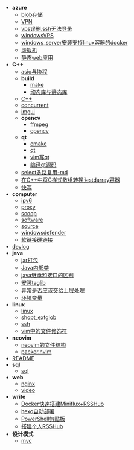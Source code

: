 - **azure**
    - [blob存储](.\azure\blob存储.md)
    - [VPN](.\azure\VPN.md)
    - [vps误删.ssh无法登录](.\azure\vps误删.ssh无法登录.md)
    - [windowsVPS](.\azure\windowsVPS.md)
    - [windows_server安装支持linux容器的docker](.\azure\windows_server安装支持linux容器的docker.md)
    - [虚拟机](.\azure\虚拟机.md)
    - [静态web应用](.\azure\静态web应用.md)
- **C++**
    - [asio与协程](.\C++\asio与协程.md)
    - **build**
        - [make](.\C++\build\make.md)
        - [动态库与静态库](.\C++\build\动态库与静态库.md)
    - [C++](.\C++\C++.md)
    - [concurrent](.\C++\concurrent.md)
    - [imgui](.\C++\imgui.md)
    - **opencv**
        - [ffmpeg](.\C++\opencv\ffmpeg.md)
        - [opencv](.\C++\opencv\opencv.md)
    - **qt**
        - [cmake](.\C++\qt\cmake.md)
        - [qt](.\C++\qt\qt.md)
        - [vim写qt](.\C++\qt\vim写qt.md)
        - [编译qt源码](.\C++\qt\编译qt源码.md)
    - [select多路复用-md](.\C++\select多路复用-md.md)
    - [在C++中将C样式数组转换为stdarray容器](.\C++\在C++中将C样式数组转换为stdarray容器.md)
    - [快写](.\C++\快写.md)
- **computer**
    - [ipv6](.\computer\ipv6.md)
    - [proxy](.\computer\proxy.md)
    - [scoop](.\computer\scoop.md)
    - [software](.\computer\software.md)
    - [source](.\computer\source.md)
    - [windowsdefender](.\computer\windowsdefender.md)
    - [软链接硬链接](.\computer\软链接硬链接.md)
- [devlog](.\devlog.md)
- **java**
    - [jar打包](.\java\jar打包.md)
    - [Java内部类](.\java\Java内部类.md)
    - [java继承和接口的区别](.\java\java继承和接口的区别.md)
    - [安装taglib](.\java\安装taglib.md)
    - [异常是否应该交给上层处理](.\java\异常是否应该交给上层处理.md)
    - [环境变量](.\java\环境变量.md)
- **linux**
    - [linux](.\linux\linux.md)
    - [shopt_extglob](.\linux\shopt_extglob.md)
    - [ssh](.\linux\ssh.md)
    - [vim中的文件修饰符](.\linux\vim中的文件修饰符.md)
- **neovim**
    - [neovim的文件结构](.\neovim\neovim的文件结构.md)
    - [packer.nvim](.\neovim\packer.nvim.md)
- [README](.\README.md)
- **sql**
    - [sql](.\sql\sql.md)
- **web**
    - [nginx](.\web\nginx.md)
    - [video](.\web\video.md)
- **write**
    - [Docker快速搭建Miniflux+RSSHub](.\write\Docker快速搭建Miniflux+RSSHub.md)
    - [hexo自动部署](.\write\hexo自动部署.md)
    - [PowerShell剪贴板](.\write\PowerShell剪贴板.md)
    - [搭建个人RSSHub](.\write\搭建个人RSSHub.md)
- **设计模式**
    - [mvc](.\设计模式\mvc.md)
